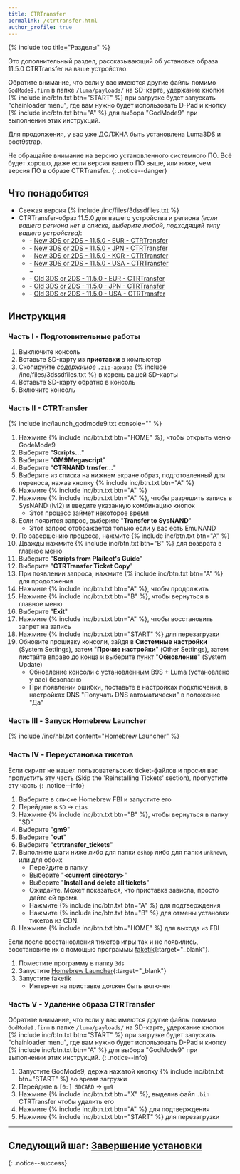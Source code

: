 ```yaml
---
title: CTRTransfer
permalink: /ctrtransfer.html
author_profile: true
---
```

{% include toc title="Разделы" %}

Это дополнительный раздел, рассказывающий об установке образа 11.5.0 CTRTransfer на ваше устройство.

Обратите внимание, что если у вас имеются другие файлы помимо `GodMode9.firm` в папке `/luma/payloads/` на SD-карте, удержание кнопки {% include inc/btn.txt btn="START" %} при загрузке будет запускать "chainloader menu", где вам нужно будет использовать D-Pad и кнопку {% include inc/btn.txt btn="A" %} для выбора "GodMode9" при выполнении этих инструкций. 

Для продолжения, у вас уже ДОЛЖНА быть установлена Luma3DS и boot9strap.

Не обращайте внимание на версию установленного системного ПО. Всё будет хорошо, даже если версия вашего ПО выше, или ниже, чем версия ПО в образе CTRTransfer.
{: .notice--danger}

## Что понадобится

* Свежая версия {% include /inc/files/3dssdfiles.txt %}
* CTRTransfer-образ 11.5.0 для вашего устройства и региона 
*(если вашего региона нет в списке, выберите любой, подходящий типу вашего устройства)*:
  +    <i class="fa fa-magnet" aria-hidden="true" title="Это magnet-ссылка. Воспользуйтесь торрент-клиентом, чтобы скачать этот файл."></i> - [New 3DS or 2DS - 11.5.0 - EUR - CTRTransfer](magnet:?xt=urn:btih:465f1048f81e8e5c651ce2a4d9df48fec88d1099&dn=11.5.0-38E_ctrtransfer_n3ds.zip&tr=udp%3A%2F%2F9.rarbg.to%3A2710%2Fannounce&tr=udp%3A%2F%2Fbt.xxx-tracker.com%3A2710%2Fannounce&tr=udp%3A%2F%2Fexodus.desync.com%3A6969%2Fannounce&tr=udp%3A%2F%2Fmgtracker.org%3A6969%2Fannounce&tr=udp%3A%2F%2Fopen.demonii.si%3A1337%2Fannounce&tr=udp%3A%2F%2Fpublic.popcorn-tracker.org%3A6969%2Fannounce&tr=udp%3A%2F%2Fthetracker.org%3A80%2Fannounce&tr=udp%3A%2F%2Ftracker.coppersurfer.tk%3A6969%2Fannounce&tr=udp%3A%2F%2Ftracker.cypherpunks.ru%3A6969%2Fannounce&tr=udp%3A%2F%2Ftracker.ds.is%3A6969%2Fannounce&tr=udp%3A%2F%2Ftracker.internetwarriors.net%3A1337%2Fannounce&tr=udp%3A%2F%2Ftracker.mg64.net%3A6969%2Fannounce&tr=udp%3A%2F%2Ftracker.open-internet.nl%3A6969%2Fannounce&tr=udp%3A%2F%2Ftracker.opentrackr.org%3A1337%2Fannounce&tr=udp%3A%2F%2Ftracker.port443.xyz%3A6969%2Fannounce&tr=udp%3A%2F%2Ftracker.qt.is%3A6969%2Fannounce&tr=udp%3A%2F%2Ftracker.tiny-vps.com%3A6969%2Fannounce&tr=udp%3A%2F%2Ftracker.torrent.eu.org%3A451%2Fannounce&tr=udp%3A%2F%2Ftracker.vanitycore.co%3A6969%2Fannounce&tr=udp%3A%2F%2Ftracker-2.msm8916.com%3A6969%2Fannounce)    
  +    <i class="fa fa-magnet" aria-hidden="true" title="Это magnet-ссылка. Воспользуйтесь торрент-клиентом, чтобы скачать этот файл."></i> - [New 3DS or 2DS - 11.5.0 - JPN - CTRTransfer](magnet:?xt=urn:btih:70f641c9f2a4933a07fac49eb7ad19451c7c8c96&dn=11.5.0-38J_ctrtransfer_n3ds.zip&tr=udp%3A%2F%2F9.rarbg.to%3A2710%2Fannounce&tr=udp%3A%2F%2Fbt.xxx-tracker.com%3A2710%2Fannounce&tr=udp%3A%2F%2Fexodus.desync.com%3A6969%2Fannounce&tr=udp%3A%2F%2Fmgtracker.org%3A6969%2Fannounce&tr=udp%3A%2F%2Fopen.demonii.si%3A1337%2Fannounce&tr=udp%3A%2F%2Fpublic.popcorn-tracker.org%3A6969%2Fannounce&tr=udp%3A%2F%2Fthetracker.org%3A80%2Fannounce&tr=udp%3A%2F%2Ftracker.coppersurfer.tk%3A6969%2Fannounce&tr=udp%3A%2F%2Ftracker.cypherpunks.ru%3A6969%2Fannounce&tr=udp%3A%2F%2Ftracker.ds.is%3A6969%2Fannounce&tr=udp%3A%2F%2Ftracker.internetwarriors.net%3A1337%2Fannounce&tr=udp%3A%2F%2Ftracker.mg64.net%3A6969%2Fannounce&tr=udp%3A%2F%2Ftracker.open-internet.nl%3A6969%2Fannounce&tr=udp%3A%2F%2Ftracker.opentrackr.org%3A1337%2Fannounce&tr=udp%3A%2F%2Ftracker.port443.xyz%3A6969%2Fannounce&tr=udp%3A%2F%2Ftracker.qt.is%3A6969%2Fannounce&tr=udp%3A%2F%2Ftracker.tiny-vps.com%3A6969%2Fannounce&tr=udp%3A%2F%2Ftracker.torrent.eu.org%3A451%2Fannounce&tr=udp%3A%2F%2Ftracker.vanitycore.co%3A6969%2Fannounce&tr=udp%3A%2F%2Ftracker-2.msm8916.com%3A6969%2Fannounce)    
  +    <i class="fa fa-magnet" aria-hidden="true" title="Это magnet-ссылка. Воспользуйтесь торрент-клиентом, чтобы скачать этот файл."></i> - [New 3DS or 2DS - 11.5.0 - KOR - CTRTransfer](magnet:?xt=urn:btih:c9e4de20d30b80032a5dd6f675fecb6d748f71b1&dn=11.5.0-34K_ctrtransfer_n3ds.zip&tr=udp%3A%2F%2F9.rarbg.to%3A2710%2Fannounce&tr=udp%3A%2F%2Fbt.xxx-tracker.com%3A2710%2Fannounce&tr=udp%3A%2F%2Fexodus.desync.com%3A6969%2Fannounce&tr=udp%3A%2F%2Fmgtracker.org%3A6969%2Fannounce&tr=udp%3A%2F%2Fopen.demonii.si%3A1337%2Fannounce&tr=udp%3A%2F%2Fpublic.popcorn-tracker.org%3A6969%2Fannounce&tr=udp%3A%2F%2Fthetracker.org%3A80%2Fannounce&tr=udp%3A%2F%2Ftracker.coppersurfer.tk%3A6969%2Fannounce&tr=udp%3A%2F%2Ftracker.cypherpunks.ru%3A6969%2Fannounce&tr=udp%3A%2F%2Ftracker.ds.is%3A6969%2Fannounce&tr=udp%3A%2F%2Ftracker.internetwarriors.net%3A1337%2Fannounce&tr=udp%3A%2F%2Ftracker.mg64.net%3A6969%2Fannounce&tr=udp%3A%2F%2Ftracker.open-internet.nl%3A6969%2Fannounce&tr=udp%3A%2F%2Ftracker.opentrackr.org%3A1337%2Fannounce&tr=udp%3A%2F%2Ftracker.port443.xyz%3A6969%2Fannounce&tr=udp%3A%2F%2Ftracker.qt.is%3A6969%2Fannounce&tr=udp%3A%2F%2Ftracker.tiny-vps.com%3A6969%2Fannounce&tr=udp%3A%2F%2Ftracker.torrent.eu.org%3A451%2Fannounce&tr=udp%3A%2F%2Ftracker.vanitycore.co%3A6969%2Fannounce&tr=udp%3A%2F%2Ftracker-2.msm8916.com%3A6969%2Fannounce)    
  +    <i class="fa fa-magnet" aria-hidden="true" title="Это magnet-ссылка. Воспользуйтесь торрент-клиентом, чтобы скачать этот файл."></i> - [New 3DS or 2DS - 11.5.0 - USA - CTRTransfer](magnet:?xt=urn:btih:2b0a71a2523328e447938fea7b4c02ebe0b72705&dn=11.5.0-38U_ctrtransfer_n3ds.zip&tr=udp%3A%2F%2F9.rarbg.to%3A2710%2Fannounce&tr=udp%3A%2F%2Fbt.xxx-tracker.com%3A2710%2Fannounce&tr=udp%3A%2F%2Fexodus.desync.com%3A6969%2Fannounce&tr=udp%3A%2F%2Fmgtracker.org%3A6969%2Fannounce&tr=udp%3A%2F%2Fopen.demonii.si%3A1337%2Fannounce&tr=udp%3A%2F%2Fpublic.popcorn-tracker.org%3A6969%2Fannounce&tr=udp%3A%2F%2Fthetracker.org%3A80%2Fannounce&tr=udp%3A%2F%2Ftracker.coppersurfer.tk%3A6969%2Fannounce&tr=udp%3A%2F%2Ftracker.cypherpunks.ru%3A6969%2Fannounce&tr=udp%3A%2F%2Ftracker.ds.is%3A6969%2Fannounce&tr=udp%3A%2F%2Ftracker.internetwarriors.net%3A1337%2Fannounce&tr=udp%3A%2F%2Ftracker.mg64.net%3A6969%2Fannounce&tr=udp%3A%2F%2Ftracker.open-internet.nl%3A6969%2Fannounce&tr=udp%3A%2F%2Ftracker.opentrackr.org%3A1337%2Fannounce&tr=udp%3A%2F%2Ftracker.port443.xyz%3A6969%2Fannounce&tr=udp%3A%2F%2Ftracker.qt.is%3A6969%2Fannounce&tr=udp%3A%2F%2Ftracker.tiny-vps.com%3A6969%2Fannounce&tr=udp%3A%2F%2Ftracker.torrent.eu.org%3A451%2Fannounce&tr=udp%3A%2F%2Ftracker.vanitycore.co%3A6969%2Fannounce&tr=udp%3A%2F%2Ftracker-2.msm8916.com%3A6969%2Fannounce)    
~
  +    <i class="fa fa-magnet" aria-hidden="true" title="Это magnet-ссылка. Воспользуйтесь торрент-клиентом, чтобы скачать этот файл."></i> - [Old 3DS or 2DS - 11.5.0 - EUR - CTRTransfer](magnet:?xt=urn:btih:df0836a731778ab6ffe9a8c658400c782f0225cd&dn=11.5.0-38E_ctrtransfer_o3ds.zip&tr=udp%3A%2F%2F9.rarbg.to%3A2710%2Fannounce&tr=udp%3A%2F%2Fbt.xxx-tracker.com%3A2710%2Fannounce&tr=udp%3A%2F%2Fexodus.desync.com%3A6969%2Fannounce&tr=udp%3A%2F%2Fmgtracker.org%3A6969%2Fannounce&tr=udp%3A%2F%2Fopen.demonii.si%3A1337%2Fannounce&tr=udp%3A%2F%2Fpublic.popcorn-tracker.org%3A6969%2Fannounce&tr=udp%3A%2F%2Fthetracker.org%3A80%2Fannounce&tr=udp%3A%2F%2Ftracker.coppersurfer.tk%3A6969%2Fannounce&tr=udp%3A%2F%2Ftracker.cypherpunks.ru%3A6969%2Fannounce&tr=udp%3A%2F%2Ftracker.ds.is%3A6969%2Fannounce&tr=udp%3A%2F%2Ftracker.internetwarriors.net%3A1337%2Fannounce&tr=udp%3A%2F%2Ftracker.mg64.net%3A6969%2Fannounce&tr=udp%3A%2F%2Ftracker.open-internet.nl%3A6969%2Fannounce&tr=udp%3A%2F%2Ftracker.opentrackr.org%3A1337%2Fannounce&tr=udp%3A%2F%2Ftracker.port443.xyz%3A6969%2Fannounce&tr=udp%3A%2F%2Ftracker.qt.is%3A6969%2Fannounce&tr=udp%3A%2F%2Ftracker.tiny-vps.com%3A6969%2Fannounce&tr=udp%3A%2F%2Ftracker.torrent.eu.org%3A451%2Fannounce&tr=udp%3A%2F%2Ftracker.vanitycore.co%3A6969%2Fannounce&tr=udp%3A%2F%2Ftracker-2.msm8916.com%3A6969%2Fannounce)     
  +    <i class="fa fa-magnet" aria-hidden="true" title="Это magnet-ссылка. Воспользуйтесь торрент-клиентом, чтобы скачать этот файл."></i> - [Old 3DS or 2DS - 11.5.0 - JPN - CTRTransfer](magnet:?xt=urn:btih:d8913b4c0da224e8852fa2f685c41ddbce5310bc&dn=11.5.0-38J_ctrtransfer_o3ds.zip&tr=udp%3A%2F%2F9.rarbg.to%3A2710%2Fannounce&tr=udp%3A%2F%2Fbt.xxx-tracker.com%3A2710%2Fannounce&tr=udp%3A%2F%2Fexodus.desync.com%3A6969%2Fannounce&tr=udp%3A%2F%2Fmgtracker.org%3A6969%2Fannounce&tr=udp%3A%2F%2Fopen.demonii.si%3A1337%2Fannounce&tr=udp%3A%2F%2Fpublic.popcorn-tracker.org%3A6969%2Fannounce&tr=udp%3A%2F%2Fthetracker.org%3A80%2Fannounce&tr=udp%3A%2F%2Ftracker.coppersurfer.tk%3A6969%2Fannounce&tr=udp%3A%2F%2Ftracker.cypherpunks.ru%3A6969%2Fannounce&tr=udp%3A%2F%2Ftracker.ds.is%3A6969%2Fannounce&tr=udp%3A%2F%2Ftracker.internetwarriors.net%3A1337%2Fannounce&tr=udp%3A%2F%2Ftracker.mg64.net%3A6969%2Fannounce&tr=udp%3A%2F%2Ftracker.open-internet.nl%3A6969%2Fannounce&tr=udp%3A%2F%2Ftracker.opentrackr.org%3A1337%2Fannounce&tr=udp%3A%2F%2Ftracker.port443.xyz%3A6969%2Fannounce&tr=udp%3A%2F%2Ftracker.qt.is%3A6969%2Fannounce&tr=udp%3A%2F%2Ftracker.tiny-vps.com%3A6969%2Fannounce&tr=udp%3A%2F%2Ftracker.torrent.eu.org%3A451%2Fannounce&tr=udp%3A%2F%2Ftracker.vanitycore.co%3A6969%2Fannounce&tr=udp%3A%2F%2Ftracker-2.msm8916.com%3A6969%2Fannounce)     
  +    <i class="fa fa-magnet" aria-hidden="true" title="Это magnet-ссылка. Воспользуйтесь торрент-клиентом, чтобы скачать этот файл."></i> - [Old 3DS or 2DS - 11.5.0 - USA - CTRTransfer](magnet:?xt=urn:btih:2708089605ca47387fa64e996a699eedd18031e8&dn=11.5.0-38U_ctrtransfer_o3ds.zip&tr=udp%3A%2F%2F9.rarbg.to%3A2710%2Fannounce&tr=udp%3A%2F%2Fbt.xxx-tracker.com%3A2710%2Fannounce&tr=udp%3A%2F%2Fexodus.desync.com%3A6969%2Fannounce&tr=udp%3A%2F%2Fmgtracker.org%3A6969%2Fannounce&tr=udp%3A%2F%2Fopen.demonii.si%3A1337%2Fannounce&tr=udp%3A%2F%2Fpublic.popcorn-tracker.org%3A6969%2Fannounce&tr=udp%3A%2F%2Fthetracker.org%3A80%2Fannounce&tr=udp%3A%2F%2Ftracker.coppersurfer.tk%3A6969%2Fannounce&tr=udp%3A%2F%2Ftracker.cypherpunks.ru%3A6969%2Fannounce&tr=udp%3A%2F%2Ftracker.ds.is%3A6969%2Fannounce&tr=udp%3A%2F%2Ftracker.internetwarriors.net%3A1337%2Fannounce&tr=udp%3A%2F%2Ftracker.mg64.net%3A6969%2Fannounce&tr=udp%3A%2F%2Ftracker.open-internet.nl%3A6969%2Fannounce&tr=udp%3A%2F%2Ftracker.opentrackr.org%3A1337%2Fannounce&tr=udp%3A%2F%2Ftracker.port443.xyz%3A6969%2Fannounce&tr=udp%3A%2F%2Ftracker.qt.is%3A6969%2Fannounce&tr=udp%3A%2F%2Ftracker.tiny-vps.com%3A6969%2Fannounce&tr=udp%3A%2F%2Ftracker.torrent.eu.org%3A451%2Fannounce&tr=udp%3A%2F%2Ftracker.vanitycore.co%3A6969%2Fannounce&tr=udp%3A%2F%2Ftracker-2.msm8916.com%3A6969%2Fannounce)    

## Инструкция

### Часть I - Подготовительные работы

1. Выключите консоль
1. Вставьте SD-карту из **приставки** в компьютер
1. Скопируйте _содержимое_ `.zip-архива` {% include /inc/files/3dssdfiles.txt %} в корень вашей SD-карты
1. Вставьте SD-карту обратно в консоль
1. Включите консоль

### Часть II - CTRTransfer

{% include inc/launch_godmode9.txt console="" %}
1. Нажмите {% include inc/btn.txt btn="HOME" %}, чтобы открыть меню GodeMode9
1. Выберите "**Scripts...**"
1. Выберите "**GM9Megascript**"
1. Выберите "**CTRNAND trnsfer...**"
1. Выберите из списка на нижнем экране образ, подготовленный для переноса, нажав кнопку {% include inc/btn.txt btn="A" %}
1. Нажмите {% include inc/btn.txt btn="A" %}
1. Нажмите {% include inc/btn.txt btn="A" %}, чтобы разрешить запись в SysNAND (lvl2) и введите указанную комбинацию кнопок
	+ Этот процесс займет некоторое время
1. Если появится запрос, выберите "**Transfer to SysNAND**"
	+ Этот запрос отображается только если у вас есть EmuNAND
1. По завершению процесса, нажмите {% include inc/btn.txt btn="A" %}
1. Дважды нажмите {% include inc/btn.txt btn="B" %} для возврата в главное меню
1. Выберите "**Scripts from Plailect's Guide**"
1. Выберите "**CTRTransfer Ticket Copy**"
1. При появлении запроса, нажмите {% include inc/btn.txt btn="A" %} для продолжения
1. Нажмите {% include inc/btn.txt btn="A" %}, чтобы продолжить
1. Нажмите {% include inc/btn.txt btn="B" %}, чтобы вернуться в главное меню
1. Выберите "**Exit**"
1. Нажмите {% include inc/btn.txt btn="A" %}, чтобы восстановить запрет на запись
1. Нажмите {% include inc/btn.txt btn="START" %} для перезагрузки
1. Обновите прошивку консоли, зайдя в **Системные настройки** (System Settings), затем "**Прочие настройки**" (Other Settings), затем листайте вправо до конца и выберите пункт "**Обновление**" (System Update)
	+ Обновление консоли с установленным B9S + Luma (установлено у вас) безопасно
	+ При появлении ошибки, поставьте в настройках подключения, в настройках DNS "Получать DNS автоматически" в положение "Да"

### Часть III - Запуск Homebrew Launcher

{% include /inc/hbl.txt content="Homebrew Launcher" %}

### Часть IV - Переустановка тикетов

Если скрипт не нашел пользовательских ticket-файлов и просил вас пропустить эту часть (Skip the 'Reinstalling Tickets' section), пропустите эту часть
{: .notice--info}

1. Выберите в списке Homebrew FBI и запустите его
1. Перейдите в `SD` -> `cias`
1. Нажмите {% include inc/btn.txt btn="B" %}, чтобы вернуться в папку "SD"
1. Выберите "**gm9**"
1. Выберите "**out**"
1. Выберите "**ctrtransfer_tickets**"
1. Выполните шаги ниже либо для папки `eshop` либо для папки `unknown`, или для обоих
	+ Перейдите в папку
	+ Выберите "**\<current directory>**"
	+ Выберите "**Install and delete all tickets**"
	+ Ожидайте. Может показаться, что приставка зависла, просто дайте ей время.
	+ Нажмите {% include inc/btn.txt btn="A" %} для подтверждения
	+ Нажмите {% include inc/btn.txt btn="B" %} для отмены установки тикетов из CDN.
1. Нажмите {% include inc/btn.txt btn="HOME" %} для выхода из FBI

Если после восстановления тикетов игры так и не появились, восстановите их с помощью программы [faketik](https://github.com/ihaveamac/faketik/releases/latest){:target="_blank"}. 
1. Поместите программу в папку `3ds`
1. Запустите [Homebrew Launcher](launch-hbl){:target="_blank"}
1. Запустите faketik 
	* Интернет на приставке должен быть включен 

### Часть V - Удаление образа CTRTransfer

Обратите внимание, что если у вас имеются другие файлы помимо `GodMode9.firm` в папке `/luma/payloads/` на SD-карте, удержание кнопки {% include inc/btn.txt btn="START" %} при загрузке будет запускать "chainloader menu", где вам нужно будет использовать D-Pad и кнопку {% include inc/btn.txt btn="A" %} для выбора "GodMode9" при выполнении этих инструкций. 
{: .notice--info}

1. Запустите GodMode9, держа нажатой кнопку {% include inc/btn.txt btn="START" %} во время загрузки
1. Перейдите в `[0:] SDCARD` -> `gm9`
1. Нажмите {% include inc/btn.txt btn="X" %}, выделив файл `.bin` CTRTransfer чтобы удалить его
1. Нажмите {% include inc/btn.txt btn="A" %} для подтверждения
1. Нажмите {% include inc/btn.txt btn="START" %} для перезагрузки

___

## **Следующий шаг:** [Завершение установки](finalizing-setup)
{: .notice--success}
